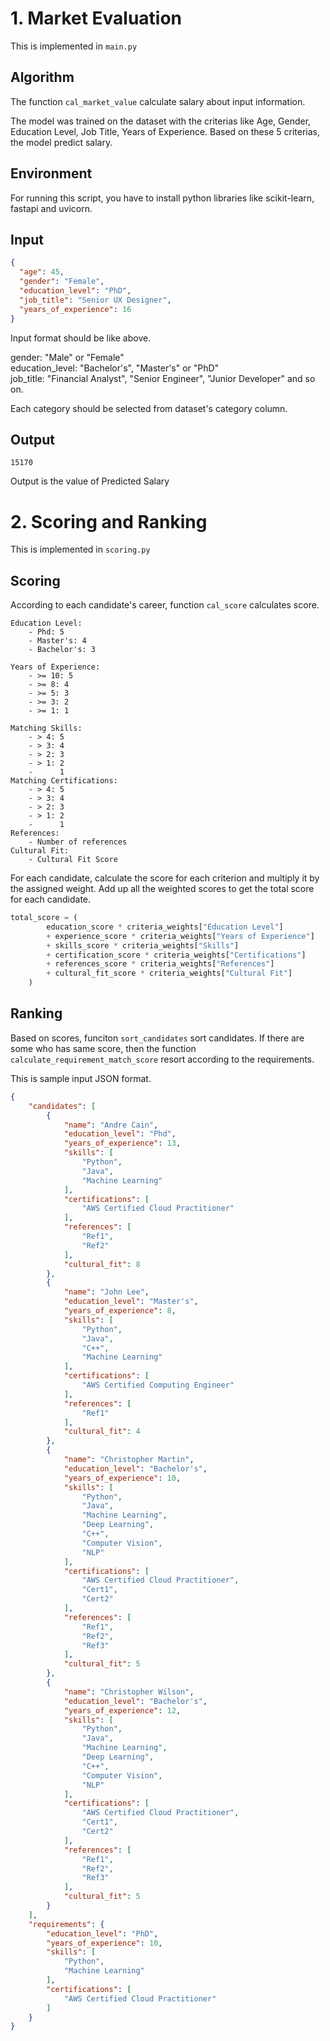 # 1. Market Evaluation

This is implemented in `main.py`
## Algorithm

The function `cal_market_value` calculate salary about input information.

The model was trained on the dataset with the criterias like Age, Gender, Education Level, Job Title, Years of Experience.
Based on these 5 criterias, the model predict salary.

## Environment

For running this script, you have to install python libraries like
scikit-learn, fastapi and uvicorn.

## Input

```json
{
  "age": 45,
  "gender": "Female",
  "education_level": "PhD",
  "job_title": "Senior UX Designer",
  "years_of_experience": 16
}
```

Input format should be like above.

gender: "Male" or "Female" \
education_level: "Bachelor's", "Master's" or "PhD"\
job_title: "Financial Analyst", "Senior Engineer", "Junior Developer" and so on.

Each category should be selected from dataset's category column.

## Output
```
15170
```

Output is the value of Predicted Salary

# 2. Scoring and Ranking
This is implemented in `scoring.py`
## Scoring

According to each candidate's career, function `cal_score` calculates score.

```
Education Level:
    - Phd: 5
    - Master's: 4
    - Bachelor's: 3

Years of Experience:
    - >= 10: 5
    - >= 8: 4
    - >= 5: 3
    - >= 3: 2
    - >= 1: 1

Matching Skills:
    - > 4: 5
    - > 3: 4
    - > 2: 3
    - > 1: 2
    -      1
Matching Certifications:
    - > 4: 5
    - > 3: 4
    - > 2: 3
    - > 1: 2
    -      1
References:
    - Number of references
Cultural Fit:
    - Cultural Fit Score
```

For each candidate, calculate the score for each criterion and multiply it by the assigned weight.
Add up all the weighted scores to get the total score for each candidate.

```python
total_score = (
        education_score * criteria_weights["Education Level"]
        + experience_score * criteria_weights["Years of Experience"]
        + skills_score * criteria_weights["Skills"]
        + certification_score * criteria_weights["Certifications"]
        + references_score * criteria_weights["References"]
        + cultural_fit_score * criteria_weights["Cultural Fit"]
    )
```


## Ranking

Based on scores, funciton `sort_candidates` sort candidates.
If there are some who has same score, then the function `calculate_requirement_match_score` resort according to the requirements.

This is sample input JSON format.
```json
{
    "candidates": [
        {
            "name": "Andre Cain",
            "education_level": "Phd",
            "years_of_experience": 13,
            "skills": [
                "Python",
                "Java",
                "Machine Learning"
            ],
            "certifications": [
                "AWS Certified Cloud Practitioner"
            ],
            "references": [
                "Ref1",
                "Ref2"
            ],
            "cultural_fit": 8
        },
        {
            "name": "John Lee",
            "education_level": "Master's",
            "years_of_experience": 8,
            "skills": [
                "Python",
                "Java",
                "C++",
                "Machine Learning"
            ],
            "certifications": [
                "AWS Certified Computing Engineer"
            ],
            "references": [
                "Ref1"
            ],
            "cultural_fit": 4
        },
        {
            "name": "Christopher Martin",
            "education_level": "Bachelor's",
            "years_of_experience": 10,
            "skills": [
                "Python",
                "Java",
                "Machine Learning",
                "Deep Learning",
                "C++",
                "Computer Vision",
                "NLP"
            ],
            "certifications": [
                "AWS Certified Cloud Practitioner",
                "Cert1",
                "Cert2"
            ],
            "references": [
                "Ref1",
                "Ref2",
                "Ref3"
            ],
            "cultural_fit": 5
        },
        {
            "name": "Christopher Wilson",
            "education_level": "Bachelor's",
            "years_of_experience": 12,
            "skills": [
                "Python",
                "Java",
                "Machine Learning",
                "Deep Learning",
                "C++",
                "Computer Vision",
                "NLP"
            ],
            "certifications": [
                "AWS Certified Cloud Practitioner",
                "Cert1",
                "Cert2"
            ],
            "references": [
                "Ref1",
                "Ref2",
                "Ref3"
            ],
            "cultural_fit": 5
        }
    ],
    "requirements": {
        "education_level": "PhD",
        "years_of_experience": 10,
        "skills": [
            "Python",
            "Machine Learning"
        ],
        "certifications": [
            "AWS Certified Cloud Practitioner"
        ]
    }
}
```


